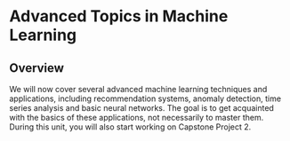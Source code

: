 # Advanced Topics in Machine Learning
## Overview
We will now cover several advanced machine learning techniques and applications, including recommendation systems, anomaly detection, time series analysis and basic neural networks. The goal is to get acquainted with the basics of these applications, not necessarily to master them. During this unit, you will also start working on Capstone Project 2.
